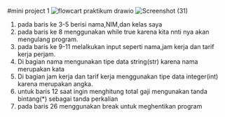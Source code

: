 #mini project 1
![flowcart praktikum drawio](https://github.com/user-attachments/assets/f9798269-76f0-47ca-9f07-822560cdb5ec)
![Screenshot (31)](https://github.com/user-attachments/assets/79908fd4-220c-46be-b79e-8fadf5b06e34)

1. pada baris ke 3-5 berisi nama,NIM,dan kelas saya
2. pada baris ke 8 menggunakan while true karena kita nnti nya akan mengulang program.
3. pada baris ke 9-11 melalkukan input seperti nama,jam kerja dan tarif kerja perjam.
4. Di bagian nama mengunakan tipe data string(str) karena nama merupakan kata
5. Di bagian jam kerja dan tarif kerja menggunakan tipe data integer(int) karena merupakan angka.
6. untuk baris 12 saat ingin menghitung total gaji mengunakan tanda bintang(*) sebagai tanda perkalian 
7. pada baris 26 menggunakan break untuk meghentikan program
